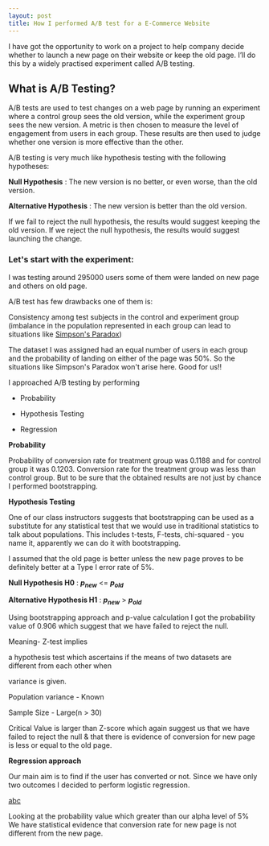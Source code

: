 ```yaml
---
layout: post
title: How I performed A/B test for a E-Commerce Website
---
```


I have got the opportunity to work on a project to help company decide whether to launch a new page on their website or keep the old page.
I’ll do this by a widely practised experiment called A/B testing.

## What is A/B Testing?

A/B tests are used to test changes on a web page by running an experiment where a control group sees the old version, while the experiment group sees the new version. A metric is then chosen to measure the level of engagement from users in each group. These results are then used to judge whether one version is more effective than the other. 

A/B testing is very much like hypothesis testing with the following hypotheses:

**Null Hypothesis** : The new version is no better, or even worse, than the old version.

**Alternative Hypothesis** : The new version is better than the old version.

If we fail to reject the null hypothesis, the results would suggest keeping the old version. If we reject the null hypothesis, 
the results would suggest launching the change.

### Let's start with the experiment:

I was testing around 295000 users some of them were landed on new page and others on old page.

A/B test has few drawbacks one of them is:

Consistency among test subjects in the control and experiment group (imbalance in the population represented in each group can lead 
to situations like [Simpson's Paradox](https://en.wikipedia.org/wiki/Simpson%27s_paradox))

The dataset I was assigned had an equal number of users in each group and the probability of landing on either of the page was 50%. So the situations like Simpson's Paradox won't arise here. Good for us!!

I approached A/B testing by performing
 
- Probability

- Hypothesis Testing

- Regression

**Probability**

Probability of conversion rate for treatment group was 0.1188 and for control group it was 0.1203. Conversion rate for the treatment group was less than control group. But to be sure that the obtained results are not just by chance I performed bootstrapping.

**Hypothesis Testing**

One of our class instructors suggests that bootstrapping can be used as a substitute for any statistical test that we would use in
traditional statistics to talk about populations. This includes t-tests, F-tests, chi-squared - you name it, apparently we can do it 
with bootstrapping.

I assumed that the old page is better unless the new page proves to be definitely better at a Type I error rate of 5%.

**Null Hypothesis H0** : **$p_{new}$** <= **$p_{old}$**

**Alternative Hypothesis H1** : **$p_{new}$** > **$p_{old}$**

Using bootstrapping approach and p-value calculation I got the probability value of 0.906 which suggest that we have failed to 
reject the null.

Meaning- Z-test implies 

a hypothesis test which ascertains if the means of two datasets are different from each other when 

variance is given.

Population variance - Known

Sample Size - Large(n > 30)

Critical Value is larger than Z-score which again suggest us that we have failed to reject the null & that there is 
evidence of conversion for new page is less or equal to the old page.

**Regression approach**

Our main aim is to find if the user has converted or not. Since we have only two outcomes I decided to perform logistic regression.

[abc](https://image.ibb.co/intCOK/logistic_reg.png)

Looking at the probability value which greater than our alpha level of 5% We have statistical evidence that conversion rate for new page is not different from the new page.



